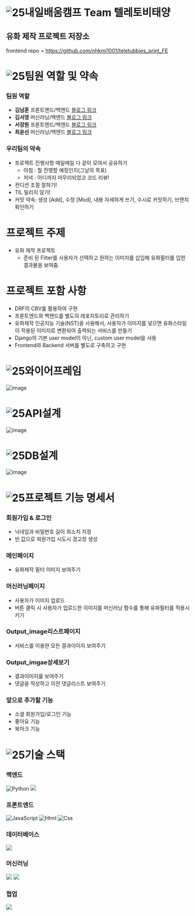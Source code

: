 # ![25](https://user-images.githubusercontent.com/103415295/200451827-97c67713-e0d2-4558-bf6f-f2b9846c0829.png)내일배움캠프 Team 텔레토비태양

## 유화 제작 프로젝트 저장소


frontend repo = https://github.com/nhkmi1001/teletubbies_print_FE

# ![25](https://user-images.githubusercontent.com/103415295/200451827-97c67713-e0d2-4558-bf6f-f2b9846c0829.png)팀원 역할 및 약속
### 팀원 역할
  - **김남훈** 프론트엔드/백엔드 [블로그 링크](https://hunss.tistory.com/)
  - **김서영** 머신러닝/백엔드 [블로그 링크](https://velog.io/@ksykma)
  - **서장원** 프론트엔드/백엔드 [블로그 링크](https://sjw887.tistory.com/)
  - **최윤선** 머신러닝/백엔드 [블로그 링크](https://iced-coriander-f89.notion.site/TIL-WIL-Tistory-e8463c7836844157a40c2c76fbaf1c61)
  
### 우리팀의 약속
  - 프로젝트 진행사항 매일매일 다 같이 모여서 공유하기
     + 아침 : 뭘 진행할 예정인지(그날의 목표)
     + 저녁 : 어디까지 마무리되었고 코드 리뷰!
  - 컨디션 조절 잘하기!
  - TIL 밀리지 않기!
  - 커밋 약속: 생성 [Add], 수정 [Mod], 내용 자세하게 쓰기, 수시로 커밋하기, 브랜치 확인하기
  

# 프로젝트 주제
+ 유화 제작 프로젝트
  - 준비 된 Filter를 사용자가 선택하고 원하는 이미지를 삽입해 유화필터를 입힌 결과물을 보여줌. 

# 프로젝트 포함 사항
  - DRF의 CBV를 활용하여 구현
  - 프론트엔드와 백엔드를 별도의 레포지토리로 관리하기
  - 유화제작 인공지능 기술(NST)을 사용해서, 사용자가 이미지를 넣으면 유화스타일이 적용된 이미지로 변환되어 출력되는 서비스를 만들기
  - Django의 기본 user model이 아닌, custom user model을 사용
  - Frontend와 Backend 서버를 별도로 구축하고 구현
 

 # ![25](https://user-images.githubusercontent.com/103415295/200451837-221980f5-74f3-46f2-a56b-704e7c5ad91b.png)와이어프레임
![image](https://ifh.cc/g/RANmCz.jpg)

 # ![25](https://user-images.githubusercontent.com/103415295/200451854-3a9e805d-e24e-4035-a7b0-c6238b5c487b.png)API설계
![image](https://ifh.cc/g/SMxoGS.jpg)





 # ![25](https://user-images.githubusercontent.com/103415295/200451920-fa94cae7-f866-4c65-bbe0-3976fd8b350b.png)DB설계
![image](https://ifh.cc/g/ZqzvfR.png)


 # ![25](https://user-images.githubusercontent.com/103415295/200451928-7782261a-3148-4069-a03c-eb79678a59cb.png)프로젝트 기능 명세서
 ### 회원가입 & 로그인
   + 닉네임과 비밀번호 길이 최소치 지정
   + 빈 값으로 회원가입 시도시 경고창 생성
   
 ### 메인페이지
   + 유화제작 필터 이미지 보여주기

 ### 머신러닝페이지
   + 사용자가 이미지 업로드
   + 버튼 클릭 시 사용자가 업로드한 이미지를 머신러닝 함수를 통해 유화필터를 적용시키기

 ### Output_image리스트페이지
   + 서비스를 이용한 모든 결과이미지 보여주기
 
 ### Output_imgae상세보기
   + 결과이미지를 보여주기
   + 댓글을 작성하고 이전 댓글리스트 보여주기
  
 ### 앞으로 추가할 기능
   + 소셜 회원가입/로그인 기능
   + 좋아요 기능
   + 북마크 기능


# ![25](https://user-images.githubusercontent.com/103415295/200451936-b234dac2-a60a-4249-8a04-f03662eb0122.png)기술 스택

### 백엔드
<img alt="Python" src ="https://img.shields.io/badge/Python-3776AB.svg?&style=for-the-badge&logo=Python&logoColor=white"/> <img src="https://img.shields.io/badge/Django-092E20?style=for-the-badge&logo=Django&logoColor=white">

### 프론트엔드
<img alt="JavaScript" src ="https://img.shields.io/badge/JavaScriipt-F7DF1E.svg?&style=for-the-badge&logo=JavaScript&logoColor=black"/> <img alt="Html" src ="https://img.shields.io/badge/HTML5-E34F26.svg?&style=for-the-badge&logo=HTML5&logoColor=white"/> <img alt="Css" src ="https://img.shields.io/badge/CSS3-1572B6.svg?&style=for-the-badge&logo=CSS3&logoColor=white"/>

### 데이터베이스
<img src="https://img.shields.io/badge/SQLite-003B57?style=for-the-badge&logo=SQLite&logoColor=white">

### 머신러닝
<img src="https://img.shields.io/badge/OpenCV-5C3EE8?style=for-the-badge&logo=OpenCV&logoColor=white"> <img src="https://img.shields.io/badge/TensorFlow-FF6F00?style=for-the-badge&logo=TensorFlow&logoColor=white">


### 협업
<img src="https://img.shields.io/badge/github-181717?style=for-the-badge&logo=github&logoColor=white">

